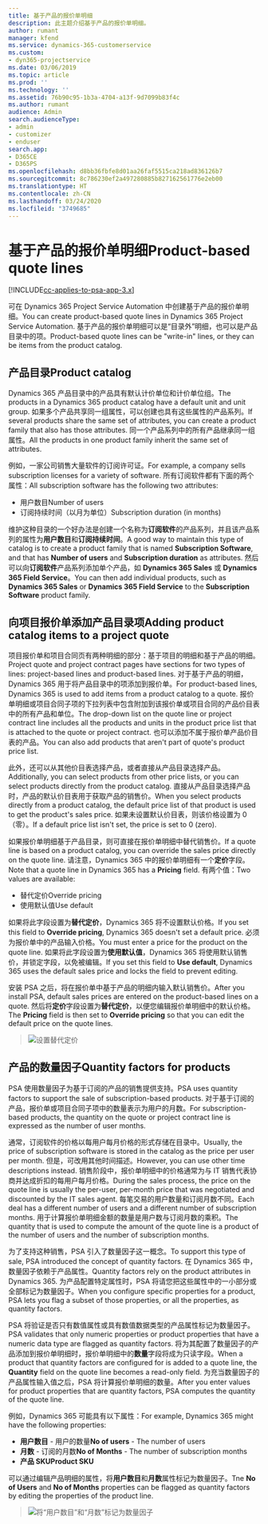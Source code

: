 ```yaml
---
title: 基于产品的报价单明细
description: 此主题介绍基于产品的报价单明细。
author: rumant
manager: kfend
ms.service: dynamics-365-customerservice
ms.custom:
- dyn365-projectservice
ms.date: 03/06/2019
ms.topic: article
ms.prod: ''
ms.technology: ''
ms.assetid: 76b90c95-1b3a-4704-a13f-9d7099b83f4c
ms.author: rumant
audience: Admin
search.audienceType:
- admin
- customizer
- enduser
search.app:
- D365CE
- D365PS
ms.openlocfilehash: d8bb36fbfe8d01aa26faf5515ca218ad836126b7
ms.sourcegitcommit: 8c786230ef2a497280885b827162561776e2eb00
ms.translationtype: HT
ms.contentlocale: zh-CN
ms.lasthandoff: 03/24/2020
ms.locfileid: "3749685"
---
```

# <a name="product-based-quote-lines"></a><span data-ttu-id="28a99-103">基于产品的报价单明细</span><span class="sxs-lookup"><span data-stu-id="28a99-103">Product-based quote lines</span></span>

[!INCLUDE[cc-applies-to-psa-app-3.x](../includes/cc-applies-to-psa-app-3x.md)]


<span data-ttu-id="28a99-104">可在 Dynamics 365 Project Service Automation 中创建基于产品的报价单明细。</span><span class="sxs-lookup"><span data-stu-id="28a99-104">You can create product-based quote lines in Dynamics 365 Project Service Automation.</span></span> <span data-ttu-id="28a99-105">基于产品的报价单明细可以是“目录外”明细，也可以是产品目录中的项。</span><span class="sxs-lookup"><span data-stu-id="28a99-105">Product-based quote lines can be "write-in" lines, or they can be items from the product catalog.</span></span>

## <a name="product-catalog"></a><span data-ttu-id="28a99-106">产品目录</span><span class="sxs-lookup"><span data-stu-id="28a99-106">Product catalog</span></span>

<span data-ttu-id="28a99-107">Dynamics 365 产品目录中的产品具有默认计价单位和计价单位组。</span><span class="sxs-lookup"><span data-stu-id="28a99-107">The products in a Dynamics 365 product catalog have a default unit and unit group.</span></span> <span data-ttu-id="28a99-108">如果多个产品共享同一组属性，可以创建也具有这些属性的产品系列。</span><span class="sxs-lookup"><span data-stu-id="28a99-108">If several products share the same set of attributes, you can create a product family that also has those attributes.</span></span> <span data-ttu-id="28a99-109">同一个产品系列中的所有产品继承同一组属性。</span><span class="sxs-lookup"><span data-stu-id="28a99-109">All the products in one product family inherit the same set of attributes.</span></span>

<span data-ttu-id="28a99-110">例如，一家公司销售大量软件的订阅许可证。</span><span class="sxs-lookup"><span data-stu-id="28a99-110">For example, a company sells subscription licenses for a variety of software.</span></span> <span data-ttu-id="28a99-111">所有订阅软件都有下面的两个属性：</span><span class="sxs-lookup"><span data-stu-id="28a99-111">All subscription software has the following two attributes:</span></span>

- <span data-ttu-id="28a99-112">用户数目</span><span class="sxs-lookup"><span data-stu-id="28a99-112">Number of users</span></span> 
- <span data-ttu-id="28a99-113">订阅持续时间（以月为单位）</span><span class="sxs-lookup"><span data-stu-id="28a99-113">Subscription duration (in months)</span></span>

<span data-ttu-id="28a99-114">维护这种目录的一个好办法是创建一个名称为**订阅软件**的产品系列，并且该产品系列的属性为**用户数目**和**订阅持续时间**。</span><span class="sxs-lookup"><span data-stu-id="28a99-114">A good way to maintain this type of catalog is to create a product family that is named **Subscription Software**, and that has **Number of users** and **Subscription duration** as attributes.</span></span> <span data-ttu-id="28a99-115">然后可以向**订阅软件**产品系列添加单个产品，如 **Dynamics 365 Sales** 或 **Dynamics 365 Field Service**。</span><span class="sxs-lookup"><span data-stu-id="28a99-115">You can then add individual products, such as **Dynamics 365 Sales** or **Dynamics 365 Field Service** to the **Subscription Software** product family.</span></span>

## <a name="adding-product-catalog-items-to-a-project-quote"></a><span data-ttu-id="28a99-116">向项目报价单添加产品目录项</span><span class="sxs-lookup"><span data-stu-id="28a99-116">Adding product catalog items to a project quote</span></span>

<span data-ttu-id="28a99-117">项目报价单和项目合同页有两种明细的部分：基于项目的明细和基于产品的明细。</span><span class="sxs-lookup"><span data-stu-id="28a99-117">Project quote and project contract pages have sections for two types of lines: project-based lines and product-based lines.</span></span> <span data-ttu-id="28a99-118">对于基于产品的明细，Dynamics 365 用于将产品目录中的项添加到报价单。</span><span class="sxs-lookup"><span data-stu-id="28a99-118">For product-based lines, Dynamics 365 is used to add items from a product catalog to a quote.</span></span> <span data-ttu-id="28a99-119">报价单明细或项目合同子项的下拉列表中包含附加到该报价单或项目合同的产品价目表中的所有产品和单位。</span><span class="sxs-lookup"><span data-stu-id="28a99-119">The drop-down list on the quote line or project contract line includes all the products and units in the product price list that is attached to the quote or project contract.</span></span> <span data-ttu-id="28a99-120">也可以添加不属于报价单产品价目表的产品。</span><span class="sxs-lookup"><span data-stu-id="28a99-120">You can also add products that aren't part of quote's product price list.</span></span>

<span data-ttu-id="28a99-121">此外，还可以从其他价目表选择产品，或者直接从产品目录选择产品。</span><span class="sxs-lookup"><span data-stu-id="28a99-121">Additionally, you can select products from other price lists, or you can select products directly from the product catalog.</span></span> <span data-ttu-id="28a99-122">直接从产品目录选择产品时，产品的默认价目表用于获取产品的销售价。</span><span class="sxs-lookup"><span data-stu-id="28a99-122">When you select products directly from a product catalog, the default price list of that product is used to get the product's sales price.</span></span> <span data-ttu-id="28a99-123">如果未设置默认价目表，则该价格设置为 0（零）。</span><span class="sxs-lookup"><span data-stu-id="28a99-123">If a default price list isn't set, the price is set to 0 (zero).</span></span>

<span data-ttu-id="28a99-124">如果报价单明细基于产品目录，则可直接在报价单明细中替代销售价。</span><span class="sxs-lookup"><span data-stu-id="28a99-124">If a quote line is based on a product catalog, you can override the sales price directly on the quote line.</span></span> <span data-ttu-id="28a99-125">请注意，Dynamics 365 中的报价单明细有一个**定价**字段。</span><span class="sxs-lookup"><span data-stu-id="28a99-125">Note that a quote line in Dynamics 365 has a **Pricing** field.</span></span> <span data-ttu-id="28a99-126">有两个值：</span><span class="sxs-lookup"><span data-stu-id="28a99-126">Two values are available:</span></span>

- <span data-ttu-id="28a99-127">替代定价</span><span class="sxs-lookup"><span data-stu-id="28a99-127">Override pricing</span></span>  
- <span data-ttu-id="28a99-128">使用默认值</span><span class="sxs-lookup"><span data-stu-id="28a99-128">Use default</span></span>

<span data-ttu-id="28a99-129">如果将此字段设置为**替代定价**，Dynamics 365 将不设置默认价格。</span><span class="sxs-lookup"><span data-stu-id="28a99-129">If you set this field to **Override pricing**, Dynamics 365 doesn't set a default price.</span></span> <span data-ttu-id="28a99-130">必须为报价单中的产品输入价格。</span><span class="sxs-lookup"><span data-stu-id="28a99-130">You must enter a price for the product on the quote line.</span></span> <span data-ttu-id="28a99-131">如果将此字段设置为**使用默认值**，Dynamics 365 将使用默认销售价，并锁定字段，以免被编辑。</span><span class="sxs-lookup"><span data-stu-id="28a99-131">If you set this field to **Use default**, Dynamics 365 uses the default sales price and locks the field to prevent editing.</span></span>

<span data-ttu-id="28a99-132">安装 PSA 之后，将在报价单中基于产品的明细内输入默认销售价。</span><span class="sxs-lookup"><span data-stu-id="28a99-132">After you install PSA, default sales prices are entered on the product-based lines on a quote.</span></span> <span data-ttu-id="28a99-133">然后将**定价**字段设置为**替代定价**，以便您编辑报价单明细中的默认价格。</span><span class="sxs-lookup"><span data-stu-id="28a99-133">The **Pricing** field is then set to **Override pricing** so that you can edit the default price on the quote lines.</span></span>

> ![设置替代定价](media/basic-guide-10.png)
 
## <a name="quantity-factors-for-products"></a><span data-ttu-id="28a99-135">产品的数量因子</span><span class="sxs-lookup"><span data-stu-id="28a99-135">Quantity factors for products</span></span>

<span data-ttu-id="28a99-136">PSA 使用数量因子为基于订阅的产品的销售提供支持。</span><span class="sxs-lookup"><span data-stu-id="28a99-136">PSA uses quantity factors to support the sale of subscription-based products.</span></span> <span data-ttu-id="28a99-137">对于基于订阅的产品，报价单或项目合同子项中的数量表示为用户的月数。</span><span class="sxs-lookup"><span data-stu-id="28a99-137">For subscription-based products, the quantity on the quote or project contract line is expressed as the number of user months.</span></span>

<span data-ttu-id="28a99-138">通常，订阅软件的价格以每用户每月价格的形式存储在目录中。</span><span class="sxs-lookup"><span data-stu-id="28a99-138">Usually, the price of subscription software is stored in the catalog as the price per user per month.</span></span> <span data-ttu-id="28a99-139">但是，可改用其他时间描述。</span><span class="sxs-lookup"><span data-stu-id="28a99-139">However, you can use other time descriptions instead.</span></span> <span data-ttu-id="28a99-140">销售阶段中，报价单明细中的价格通常为与 IT 销售代表协商并达成折扣的每用户每月价格。</span><span class="sxs-lookup"><span data-stu-id="28a99-140">During the sales process, the price on the quote line is usually the per-user, per-month price that was negotiated and discounted by the IT sales agent.</span></span> <span data-ttu-id="28a99-141">每笔交易的用户数量和订阅月数不同。</span><span class="sxs-lookup"><span data-stu-id="28a99-141">Each deal has a different number of users and a different number of subscription months.</span></span> <span data-ttu-id="28a99-142">用于计算报价单明细金额的数量是用户数与订阅月数的乘积。</span><span class="sxs-lookup"><span data-stu-id="28a99-142">The quantity that is used to compute the amount of the quote line is a product of the number of users and the number of subscription months.</span></span>

<span data-ttu-id="28a99-143">为了支持这种销售，PSA 引入了数量因子这一概念。</span><span class="sxs-lookup"><span data-stu-id="28a99-143">To support this type of sale, PSA introduced the concept of quantity factors.</span></span> <span data-ttu-id="28a99-144">在 Dynamics 365 中，数量因子依赖于产品属性。</span><span class="sxs-lookup"><span data-stu-id="28a99-144">Quantity factors rely on the product attributes in Dynamics 365.</span></span> <span data-ttu-id="28a99-145">为产品配置特定属性时，PSA 将请您把这些属性中的一小部分或全部标记为数量因子。</span><span class="sxs-lookup"><span data-stu-id="28a99-145">When you configure specific properties for a product, PSA lets you flag a subset of those properties, or all the properties, as quantity factors.</span></span>

<span data-ttu-id="28a99-146">PSA 将验证是否只有数值属性或具有数值数据类型的产品属性标记为数量因子。</span><span class="sxs-lookup"><span data-stu-id="28a99-146">PSA validates that only numeric properties or product properties that have a numeric data type are flagged as quantity factors.</span></span> <span data-ttu-id="28a99-147">将为其配置了数量因子的产品添加到报价单明细时，报价单明细中的**数量**字段将成为只读字段。</span><span class="sxs-lookup"><span data-stu-id="28a99-147">When a product that quantity factors are configured for is added to a quote line, the **Quantity** field on the quote line becomes a read-only field.</span></span> <span data-ttu-id="28a99-148">为充当数量因子的产品属性输入值之后，PSA 将计算报价单明细的数量。</span><span class="sxs-lookup"><span data-stu-id="28a99-148">After you enter values for product properties that are quantity factors, PSA computes the quantity of the quote line.</span></span>

<span data-ttu-id="28a99-149">例如，Dynamics 365 可能具有以下属性：</span><span class="sxs-lookup"><span data-stu-id="28a99-149">For example, Dynamics 365 might have the following properties:</span></span> 

- <span data-ttu-id="28a99-150">**用户数目** - 用户的数量</span><span class="sxs-lookup"><span data-stu-id="28a99-150">**No of users** - The number of users</span></span> 
- <span data-ttu-id="28a99-151">**月数** - 订阅的月数</span><span class="sxs-lookup"><span data-stu-id="28a99-151">**No of Months** - The number of subscription months</span></span>
- <span data-ttu-id="28a99-152">**产品 SKU**</span><span class="sxs-lookup"><span data-stu-id="28a99-152">**Product SKU**</span></span> 

<span data-ttu-id="28a99-153">可以通过编辑产品明细的属性，将**用户数目**和**月数**属性标记为数量因子。</span><span class="sxs-lookup"><span data-stu-id="28a99-153">Tne **No of Users** and **No of Months** properties can be flagged as quantity factors by editing the properties of the product line.</span></span> 

> ![将“用户数目”和“月数”标记为数量因子](media/basic-guide-11.png)
 
